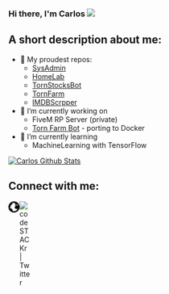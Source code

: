 ### Hi there, I'm Carlos <img src="https://media.giphy.com/media/hvRJCLFzcasrR4ia7z/giphy.gif" width="25px">

<!-- **zebrajr/zebrajr** is a ✨ _special_ ✨ repository because its `README.md` (this file) appears on your GitHub profile.

Here are some ideas to get you started:
- 👯 I’m looking to collaborate on ...
- 🤔 I’m looking for help with ...
- 💬 Ask me about ...
- 📫 How to reach me: ...
- 😄 Pronouns: ...
- ⚡ Fun fact: ...
- 👯 I’m looking to collaborate with - ❔❔❔❔
- 💬 Ask me about - ❔❔❔❔
- 🥅 2020 Goal - ❔❔❔❔
- ⚡ Fun fact - ❔❔❔❔
❔❔❔❔ means username in below README.md
<!-- Also feel free to update second URL to any URL -->


<!-- [![Website](https://img.shields.io/badge/Text-Text-green?style=flat-square)](https://google.com) -->
## A short description about me:
- 🙌 My proudest repos:
  - [SysAdmin](https://github.com/zebrajr/sysadmin)
  - [HomeLab](https://github.com/zebrajr/HomeLab)
  - [TornStocksBot](https://github.com/zebrajr/torn-stocks)
  - [TornFarm](https://github.com/zebrajr/tornfarm)
  - [IMDBScrpper](https://github.com/zebrajr/imdbscrapper)
- 🔭 I’m currently working on
    - FiveM RP Server (private)
    - [Torn Farm Bot](https://github.com/zebrajr/tornfarm) - porting to Docker
- 🌱 I’m currently learning
    - MachineLearning with TensorFlow

[![Carlos Github Stats](https://github-readme-stats.vercel.app/api?username=zebrajr&count_private=true&include_all_commits=true&theme=radical)](https://github.com/zebrajr)
## Connect with me:
[<img align="left" alt="codeSTACKr.com" width="22px" src="https://raw.githubusercontent.com/iconic/open-iconic/master/svg/globe.svg" />][website]
[<img align="left" alt="codeSTACKr | Twitter" width="22px" src="https://cdn.jsdelivr.net/npm/simple-icons@v3/icons/twitter.svg" />][twitter]
<!-- [<img align="left" alt="codeSTACKr | LinkedIn" width="22px" src="https://cdn.jsdelivr.net/npm/simple-icons@v3/icons/linkedin.svg" />][linkedin] -->
<br />

<!-- This section you create this variables that are used above -->
[website]: https://carlossousa.tech
[twitter]: https://twitter.com/_CarlosSousa_
<!-- [linkedin]: https://www.linkedin.com/in/indrajeet-nikam-3737a8101/ -->
